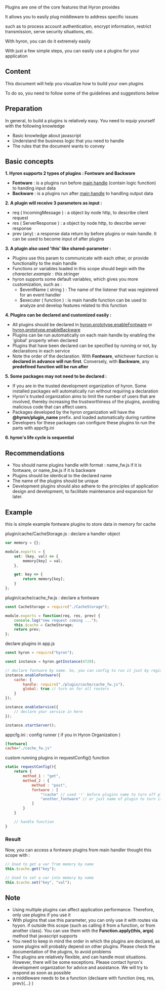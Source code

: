 Plugins are one of the core features that Hyron provides

It allows you to easily plug middleware to address specific issues

such as to process account authentication, encrypt information, restrict transmission, serve security situations, etc.

With hyron, you can do it extremely easily

With just a few simple steps, you can easily use a plugins for your application

## Content

This document will help you visualize how to build your own plugins

To do so, you need to follow some of the guidelines and suggestions below

## Preparation

In general, to build a plugins is relatively easy. You need to equip yourself with the following knowledge

-   Basic knowledge about javascript
-   Understand the business logic that you need to handle
-   The rules that the document wants to convey

## Basic concepts

**1. Hyron supports 2 types of plugins : Fontware and Backware**

-   **Fontware** : is a plugins run before [main handle]() (contain logic function) to handing input data
-   **Backware** : is a plugins run after [main handle]() to handling output data

**2. A plugin will receive 3 parameters as input :**

-   req ( IncomingMessage ) : a object by node http, to describe client request
-   res ( ServerResponse ) : a object by node http, to describe server response
-   prev (any) : a response data return by before plugins or main handle. It can be used to become input of after plugins

**3. A plugin also used 'this' like shared-parameter :**

-   Plugins use this param to communicate with each other, or provide functionality to the main handle
-   Functions or variables loaded in this scope should begin with the $character. example : this.$stringer
-   hyron supports some default variables, which gives you more customization, such as :
    -   \$eventName ( string ) : The name of the listener that was registered for an event handler
    -   \$executer ( function ) : is main handle function can be used to analyze and develop features related to this function

**4. Plugins can be declared and customized easily :**

-   All plugins should be declared in [hyron.prototype.enableFontware]() or [hyron.prototype.enableBackware]()
-   Plugins can be run automatically on each main handle by enabling the 'global' property when declared
-   Plugins that have been declared can be specified by running or not, by declarations in each service
-   Note the order of the declaration. With **Fontware**, whichever function is **declared in advance will run first**. Conversely, with **Backware**, any **predefined function will be run after**

**5. Some packages may not need to be declared :**

-   If you are in the trusted development organization of hyron. Some installed packages will automatically run without requiring a declaration
-   Hyron's trusted organization aims to limit the number of users that are involved, thereby increasing the trustworthiness of the plugins, avoiding malicious code that can affect users.
-   Packages developed by the hyron organization will have the **@hyron/plugin_name** prefix. and loaded automatically during runtime
-   Developers for these packages can configure these plugins to run the parts with appcfg.ini

**6. hyron's life cycle is sequential**

<!-- life cycle diagram -->

## Recommendations

-   You should name plugins handle with format : name_fw.js if it is fontware, or name_bw.js if it is backware
-   Plugins should be identical to the declared name
-   The name of the plugins should be unique
-   Development plugins should also adhere to the principles of application design and development, to facilitate maintenance and expansion for later.

## Example

this is simple example fontware plugins to store data in memory for cache

plugin/cache/CacheStorage.js : declare a handler object

```js
var memory = {};

module.exports = {
    set: (key, val) => {
        memory[key] = val;
    },

    get: key => {
        return memory[key];
    }
};
```

plugin/cache/cache_fw.js : declare a fontware

```js
const CacheStorage = require("./CacheStorage");

module.exports = function(req, res, prev) {
    console.log("new request coming ...");
    this.$cache = CacheStorage;
    return prev;
};
```

declare plugins in app.js

```js
const hyron = require("hyron");

const instance = hyron.getInstance(4729);

// declare fontware by name. So, you can config to run it just by registered name
instance.enableFontware({
    cache: {
        handle: require("./plugin/cache/cache_fw.js"),
        global: true // turn on for all routers
    }
});

instance.enableService({
    // declare your service in here
});

instance.startServer();
```

appcfg.ini : config runner ( if you in Hyron Organization )

```ini
[fontware]
cache="./cache_fw.js"

```

custom running plugins in requestConfig() function

```js
static requestConfig(){
    return {
        method_1 : "get",
        method_2 : {
            method : "post",
            fontware : [
                "!cache" // used '!' before plugins name to turn off plugins.
                "another_fontware" // or just name of plugin to turn it on
            ]
        }
    }

    // handle function
}
```

### Result

Now, you can access a fontware plugins from main handler thought this scope with :

```js
// Used to get a var from memory by name
this.$cache.get("key");

// Used to set a var into memory by name
this.$cache.set("key", "val");
```

## Note

-   Using multiple plugins can affect application performance. Therefore, only use plugins if you use it
-   With plugins that use this parameter, you can only use it with routes via hyyon. if outside this scope (such as calling it from a function, or from another class). You can use them with the **Function.apply(this, args)** method that javascript supports
-   You need to keep in mind the order in which the plugins are declared, as some plugins will probably depend on other plugins. Please check the documentation of the plugins, to avoid problems
-   The plugins are relatively flexible, and can handle most situations. However, there will be some exceptions. Please contact hyron's development organization for advice and assistance. We will try to respond as soon as possible
-   a middleware needs to be a function (declaare with function (req, res, prev){...} )
